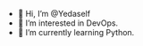 - 👋 Hi, I’m @Yedaself
- 👀 I’m interested in DevOps.
- 🌱 I’m currently learning Python.

<!---
Yedaself/Yedaself is a ✨ special ✨ repository because its `README.md` (this file) appears on your GitHub profile.
You can click the Preview link to take a look at your changes.
--->
